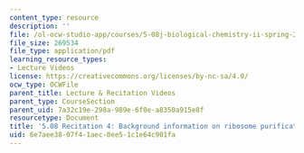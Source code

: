```yaml
---
content_type: resource
description: ''
file: /ol-ocw-studio-app/courses/5-08j-biological-chemistry-ii-spring-2016/6e7aee3807f41aec0ee51c1e64c901fa_MIT5_08jS16r4_handout.pdf
file_size: 269534
file_type: application/pdf
learning_resource_types:
- Lecture Videos
license: https://creativecommons.org/licenses/by-nc-sa/4.0/
ocw_type: OCWFile
parent_title: Lecture & Recitation Videos
parent_type: CourseSection
parent_uid: 7a32c19e-298a-989e-6f0e-a8350a915e8f
resourcetype: Document
title: '5.08 Recitation 4: Background information on ribosome purification'
uid: 6e7aee38-07f4-1aec-0ee5-1c1e64c901fa
---
```

